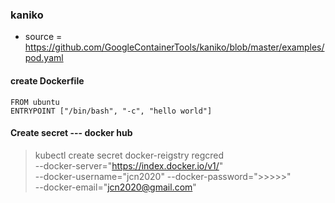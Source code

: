 ### kaniko
* source = https://github.com/GoogleContainerTools/kaniko/blob/master/examples/pod.yaml

#### create Dockerfile 
```
FROM ubuntu
ENTRYPOINT ["/bin/bash", "-c", "hello world"]
```

#### Create secret --- docker hub
> kubectl create secret docker-reigstry regcred \
   --docker-server="https://index.docker.io/v1/" \
   --docker-username="jcn2020"
   --docker-password=">>>>>" \
   --docker-email="jcn2020@gmail.com"
   
   
   
